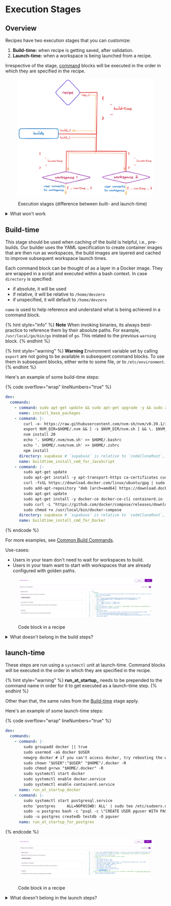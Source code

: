 # Execution Stages

## Overview

Recipes have two execution stages that you can customize:&#x20;

1. **Build-time:** when recipe is getting saved, after validation.
2. **Launch-time:** when a workspace is being launched from a recipe.

Irrespective of the stage, [command](../references/recipe-syntax.md#command) blocks will be executed in the order in which they are specified in the recipe.

<figure><img src="../.gitbook/assets/exec-stages.png" alt=""><figcaption><p>Execution stages (difference between built- and launch-time)</p></figcaption></figure>

<details>

<summary>What won't work</summary>

Anything that requires user-input to proceed. Build- and launch-time steps are executed by processes in a completely headless mode. As such, if your setup command requires user-input or needs to be attached to a TTY, it will unfortunately not work. You will see it get stuck in the logs, and the best you will be able to do is cancel that build.

**Common cases where this is true:**

* Adding `-y` for apt-get operations: `sudo apt-get install -y curl`
* Prepending apt-get operations with `DEBIAN_FRONTEND=noninteractive`: `DEBIAN_FRONTEND=noninteractive sudo apt-get install tzdata`

</details>

## Build-time

This stage should be used when caching of the build is helpful, i.e., pre-builds. Our builder uses the YAML specification to create container images that are then run as workspaces, the build images are layered and cached to improve subsequent workspace launch times.&#x20;

Each command block can be thought of as a layer in a Docker image. They are wrapped in a script and executed within a bash context. In case `directory` is specified:

* if absolute, it will be used
* if relative, it will be relative to `/home/devzero`
* if unspecified, it will default to `/home/devzero`

`name` is used to help reference and understand what is being achieved in a command block.

{% hint style="info" %}
**Note** When invoking binaries, its always best-practice to reference them by their absolute paths. For example, `/usr/local/go/bin/go` instead of `go`. This related to the previous `warning` block.
{% endhint %}

{% hint style="warning" %}
**Warning** Environment variable set by calling `export` are not going to be available in subsequent command blocks. To use them in subsequent blocks, either write to some file, or to `/etc/environment`.
{% endhint %}

Here's an example of some build-time steps:

{% code overflow="wrap" lineNumbers="true" %}
```yaml
dev:
  commands:
    - command: sudo apt-get update && sudo apt-get upgrade -y && sudo apt-get install -y unzip tar curl gnupg software-properties-common zip
      name: install_base_packages
    - command: |-
        curl -o- https://raw.githubusercontent.com/nvm-sh/nvm/v0.39.1/install.sh | bash
        export NVM_DIR=$HOME/.nvm && [ -s $NVM_DIR/nvm.sh ] && \. $NVM_DIR/nvm.sh
        nvm install 20
        echo '. $HOME/.nvm/nvm.sh' >> $HOME/.bashrc
        echo '. $HOME/.nvm/nvm.sh' >> $HOME/.zshrc
        npm install
      directory: supabase # `supabase` is relative to `codeCloneRoot`, which defaults to /home/devzero if not specified
      name: buildtime_install_cmd_for_JavaScript
    - command: |-
        sudo apt-get update
        sudo apt-get install -y apt-transport-https ca-certificates curl software-properties-common
        curl -fsSL https://download.docker.com/linux/ubuntu/gpg | sudo apt-key add -
        sudo add-apt-repository "deb [arch=amd64] https://download.docker.com/linux/ubuntu $(lsb_release -cs) stable"
        sudo apt-get update
        sudo apt-get install -y docker-ce docker-ce-cli containerd.io
        sudo curl -L "https://github.com/docker/compose/releases/download/1.29.2/docker-compose-$(uname -s)-$(uname -m)" -o /usr/local/bin/docker-compose
        sudo chmod +x /usr/local/bin/docker-compose
      directory: supabase # `supabase` is relative to `codeCloneRoot`, which defaults to /home/devzero if not specified
      name: buildtime_install_cmd_for_Docker
```
{% endcode %}

For more examples, see [Common Build Commands](../references/common-build-commands.md).

Use-cases:

* Users in your team don't need to wait for workspaces to build.
* Users in your team want to start with workspaces that are already configured with golden paths.

<figure><img src="../.gitbook/assets/buildtime-in-recipe.png" alt=""><figcaption><p>Code block in a recipe</p></figcaption></figure>

<details>

<summary>What doesn't belong in the build steps? </summary>

Do not use build steps for executing any sort of daemonized process (eg: \`sudo systemctl start ...\`) \
\
While calling operations to kick-off indexing in IDEs is technically feasible in the build-time stage, it's best left to the launch-time stage.

</details>

## launch-time

These steps are run using a `systemctl` unit at launch-time. Command blocks will be executed in the order in which they are specified in the recipe.

{% hint style="warning" %}
**run\_at\_startup\_** needs to be prepended to the command name in order for it to get executed as a launch-time step.
{% endhint %}

Other than that, the same rules from the [Build-time](exec-stages.md#build-time) stage apply.

Here's an example of some launch-time steps:

{% code overflow="wrap" lineNumbers="true" %}
```yaml
dev:
  commands:
    - command: |-
        sudo groupadd docker || true
        sudo usermod -aG docker $USER
        newgrp docker # if you can't access docker, try rebooting the workspace once: `sudo reboot`
        sudo chown "$USER":"$USER" "$HOME"/.docker -R
        sudo chmod g+rwx "$HOME/.docker" -R
        sudo systemctl start docker
        sudo systemctl enable docker.service
        sudo systemctl enable containerd.service
      name: run_at_startup_docker
    - command: |-
        sudo systemctl start postgresql.service
        echo 'postgres     ALL=NOPASSWD: ALL' | sudo tee /etc/sudoers.d/100-postgres
        sudo -u postgres bash -c "psql -c \"CREATE USER pguser WITH PASSWORD 'test1234';\""
        sudo -u postgres createdb testdb -O pguser
      name: run_at_startup_for_postgres
```
{% endcode %}

<figure><img src="../.gitbook/assets/runtime-in-recipe.png" alt=""><figcaption><p>Code block in a recipe</p></figcaption></figure>

<details>

<summary>What doesn't belong in the launch steps? </summary>

Cacheable steps that make filesystem updates are better placed in the build-time stage

Binaries, files, and interfaces that you expect the user to access as soon as they get into their workspace.

</details>
